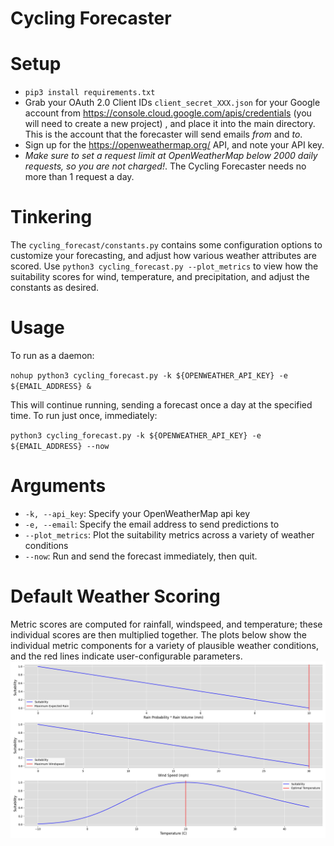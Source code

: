 # Cycling Forecaster

# Setup
* `pip3 install requirements.txt`
* Grab your OAuth 2.0 Client IDs `client_secret_XXX.json` for your Google account from https://console.cloud.google.com/apis/credentials (you will need to create a new project) , and place
it into the main directory. This is the account that the forecaster will send emails _from_ and _to_. 
* Sign up for the https://openweathermap.org/ API, and note your API key. 
* *Make sure to set a request limit at OpenWeatherMap below 2000 daily requests, so you are not charged!*. The Cycling Forecaster needs no more than 1 request a day.

# Tinkering
The `cycling_forecast/constants.py` contains some configuration options to customize your forecasting,
and adjust how various weather attributes are scored. Use `python3 cycling_forecast.py --plot_metrics` to 
view how the suitability scores for wind, temperature, and precipitation, and adjust the constants as desired.

# Usage
To run as a daemon:

`nohup python3 cycling_forecast.py -k ${OPENWEATHER_API_KEY} -e ${EMAIL_ADDRESS} &`

This will continue running, sending a forecast once a day at the specified time. To run just once,
immediately:

`python3 cycling_forecast.py -k ${OPENWEATHER_API_KEY} -e ${EMAIL_ADDRESS} --now`

# Arguments
* `-k, --api_key`: Specify your OpenWeatherMap api key
* `-e, --email`: Specify the email address to send predictions to
* `--plot_metrics`: Plot the suitability metrics across a variety of weather conditions
* `--now`: Run and send the forecast immediately, then quit.

# Default Weather Scoring
Metric scores are computed for rainfall, windspeed, and temperature; these individual
scores are then multiplied together. The plots below show the individual metric components 
for a variety of plausible weather conditions, and the red lines indicate user-configurable parameters.
![img](plots/weather_metrics.png)
